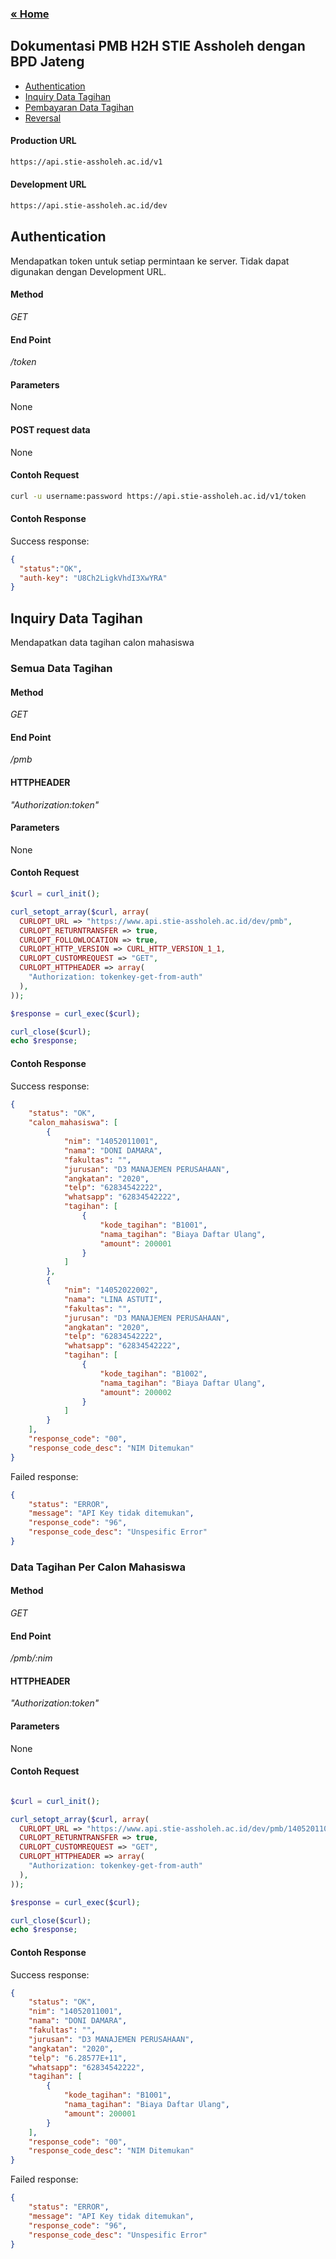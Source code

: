 ### [&laquo; Home](README.md)
## Dokumentasi PMB H2H STIE Assholeh dengan BPD Jateng

* [Authentication](#authentication)
* [Inquiry Data Tagihan](#inquiri)
* [Pembayaran Data Tagihan](#pembayaran)
* [Reversal](#reversal)

#### Production URL
````sh
https://api.stie-assholeh.ac.id/v1
````

#### Development URL
````sh
https://api.stie-assholeh.ac.id/dev
````

## Authentication
Mendapatkan token untuk setiap permintaan ke server. Tidak dapat digunakan dengan Development URL.

#### Method
  _GET_

#### End Point
  _/token_

#### Parameters
None

#### POST request data
None

#### Contoh Request
````sh
curl -u username:password https://api.stie-assholeh.ac.id/v1/token

````

#### Contoh Response
Success response:
````json
{
  "status":"OK",
  "auth-key": "U8Ch2LigkVhdI3XwYRA"
}
````


## Inquiry Data Tagihan
Mendapatkan data tagihan calon mahasiswa

### Semua Data Tagihan
#### Method
  _GET_

#### End Point
  _/pmb_

#### HTTPHEADER
  _"Authorization:token"_

#### Parameters
None

#### Contoh Request
````php
$curl = curl_init();

curl_setopt_array($curl, array(
  CURLOPT_URL => "https://www.api.stie-assholeh.ac.id/dev/pmb",
  CURLOPT_RETURNTRANSFER => true,
  CURLOPT_FOLLOWLOCATION => true,
  CURLOPT_HTTP_VERSION => CURL_HTTP_VERSION_1_1,
  CURLOPT_CUSTOMREQUEST => "GET",
  CURLOPT_HTTPHEADER => array(
    "Authorization: tokenkey-get-from-auth"
  ),
));

$response = curl_exec($curl);

curl_close($curl);
echo $response;

````

#### Contoh Response
Success response:
````json
{
    "status": "OK",
    "calon_mahasiswa": [
        {
            "nim": "14052011001",
            "nama": "DONI DAMARA",
            "fakultas": "",
            "jurusan": "D3 MANAJEMEN PERUSAHAAN",
            "angkatan": "2020",
            "telp": "62834542222",
            "whatsapp": "62834542222",
            "tagihan": [
                {
                    "kode_tagihan": "B1001",
                    "nama_tagihan": "Biaya Daftar Ulang",
                    "amount": 200001
                }
            ]
        },
        {
            "nim": "14052022002",
            "nama": "LINA ASTUTI",
            "fakultas": "",
            "jurusan": "D3 MANAJEMEN PERUSAHAAN",
            "angkatan": "2020",
            "telp": "62834542222",
            "whatsapp": "62834542222",
            "tagihan": [
                {
                    "kode_tagihan": "B1002",
                    "nama_tagihan": "Biaya Daftar Ulang",
                    "amount": 200002
                }
            ]
        }
    ],
    "response_code": "00",
    "response_code_desc": "NIM Ditemukan"
}
````

Failed response:
````json
{
    "status": "ERROR",
    "message": "API Key tidak ditemukan",
    "response_code": "96",
    "response_code_desc": "Unspesific Error"
}
````

### Data Tagihan Per Calon Mahasiswa
#### Method
  _GET_

#### End Point
  _/pmb/:nim_

#### HTTPHEADER
  _"Authorization:token"_

#### Parameters
None

#### Contoh Request
````php

$curl = curl_init();

curl_setopt_array($curl, array(
  CURLOPT_URL => "https://www.api.stie-assholeh.ac.id/dev/pmb/14052011001",
  CURLOPT_RETURNTRANSFER => true,
  CURLOPT_CUSTOMREQUEST => "GET",
  CURLOPT_HTTPHEADER => array(
    "Authorization: tokenkey-get-from-auth"
  ),
));

$response = curl_exec($curl);

curl_close($curl);
echo $response;

````

#### Contoh Response
Success response:
````json
{
    "status": "OK",
    "nim": "14052011001",
    "nama": "DONI DAMARA",
    "fakultas": "",
    "jurusan": "D3 MANAJEMEN PERUSAHAAN",
    "angkatan": "2020",
    "telp": "6.28577E+11",
    "whatsapp": "62834542222",
    "tagihan": [
        {
            "kode_tagihan": "B1001",
            "nama_tagihan": "Biaya Daftar Ulang",
            "amount": 200001
        }
    ],
    "response_code": "00",
    "response_code_desc": "NIM Ditemukan"
}
````

Failed response:
````json
{
    "status": "ERROR",
    "message": "API Key tidak ditemukan",
    "response_code": "96",
    "response_code_desc": "Unspesific Error"
}
````

